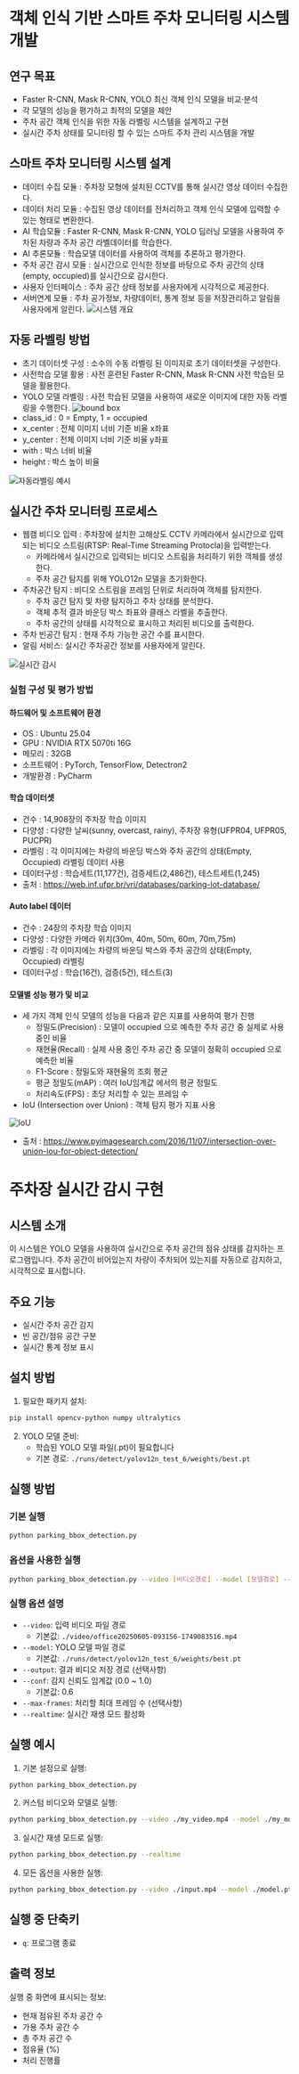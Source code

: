 # 객체 인식 기반 스마트 주차 모니터링 시스템 개발

## 연구 목표
   - Faster R-CNN, Mask R-CNN, YOLO 최신 객체 인식 모델을 비교·분석
   - 각 모델의 성능을 평가하고 최적의 모델을 제안
   - 주차 공간 객체 인식을 위한 자동 라벨링 시스템을 설계하고 구현
   - 실시간 주차 상태를 모니터링 할 수 있는 스마트 주차 관리 시스템을 개발


## 스마트 주차 모니터링 시스템 설계
   - 데이터 수집 모듈 : 주차장 모형에 설치된 CCTV를 통해 실시간 영상 데이터 수집한다. 
   - 데이터 처리 모듈 : 수집된 영상 데이터를 전처리하고 객체 인식 모델에 입력할 수 있는 형태로 변환한다.
   - AI 학습모듈 : Faster R-CNN, Mask R-CNN, YOLO 딥러닝 모델을 사용하여 주차된 차량과 주차 공간 라벨데이터를 학습한다.
   - AI 추론모듈 : 학습모델 데이터를 사용하여 객체를 추론하고 평가한다.
   - 주차 공간 감시 모듈 : 실시간으로 인식한 정보를 바탕으로 주차 공간의 상태(empty, occupied)를 실시간으로 감시한다.
   - 사용자 인터페이스 : 주차 공간 상태 정보를 사용자에게 시각적으로 제공한다.
   - 서버연계 모듈 : 주차 공가정보, 차량데이터, 통계 정보 등을 저장관리하고 알림을 사용자에게 알린다.
![시스템 개요](https://github.com/chohi22/Industrial-AI/blob/main/%EC%A7%80%EB%8A%A5%ED%99%94%20%EC%BA%A1%EC%8A%A4%ED%86%A4%20%ED%94%84%EB%A1%9C%EC%A0%9D%ED%8A%B8/%EA%B3%BC%EC%A0%9C/%EB%85%B8%EB%B0%94%ED%8C%8C%ED%82%B9/%EB%B3%B4%EA%B3%A0%EC%84%9C/%EC%8B%9C%EC%8A%A4%ED%85%9C%EA%B0%9C%EB%85%90%EB%8F%84.png)

## 자동 라벨링 방법
   - 초기 데이터셋 구성 : 소수의 수동 라벨링 된 이미지로 초기 데이터셋을 구성한다.
   - 사전학습 모델 활용 : 사전 훈련된 Faster R-CNN, Mask R-CNN 사전 학습된 모델을 활용한다.
   - YOLO 모델  라벨링 : 사전 학습된 모델을 사용하여 새로운 이미지에 대한 자동 라벨링을 수행한다.
![bound box](https://github.com/chohi22/Industrial-AI/blob/main/%EC%A7%80%EB%8A%A5%ED%99%94%20%EC%BA%A1%EC%8A%A4%ED%86%A4%20%ED%94%84%EB%A1%9C%EC%A0%9D%ED%8A%B8/%EA%B3%BC%EC%A0%9C/%EB%85%B8%EB%B0%94%ED%8C%8C%ED%82%B9/%EB%B3%B4%EA%B3%A0%EC%84%9C/boundbox.png)
   - class_id : 0 = Empty, 1 = occupied
   - x_center : 전체 이미지 너비 기준 비율 x좌표
   - y_center : 전체 이미지 너비 기준 비율 y좌표
   - with : 박스 너비 비율
   - height : 박스 높이 비율

![자동라벨링 예시](https://github.com/chohi22/Industrial-AI/blob/main/%EC%A7%80%EB%8A%A5%ED%99%94%20%EC%BA%A1%EC%8A%A4%ED%86%A4%20%ED%94%84%EB%A1%9C%EC%A0%9D%ED%8A%B8/%EA%B3%BC%EC%A0%9C/%EB%85%B8%EB%B0%94%ED%8C%8C%ED%82%B9/%EB%B3%B4%EA%B3%A0%EC%84%9C/autolabel_ex.png)


## 실시간 주차 모니터링 프로세스
   - 웹캠 비디오 입력 : 주차장에 설치한 고해상도 CCTV 카메라에서 실시간으로 입력되는 비디오 스트림(RTSP: Real-Time Streaming Protocla)을 입력받는다. 
      - 카메라에서 실시간으로 입력되는 비디오 스트림을 처리하기 위한 객체를 생성한다.
      - 주차 공간 탐지를 위해 YOLO12n 모델을 초기화한다.
   - 주차공간 탐지 : 비디오 스트림을 프레임 단위로 처리하여 객체를 탐지한다.
      - 주차 공간 탐지 및 차량 탐지하고 주차 상태를 분석한다.
      - 객체 추적 결과 바운딩 박스 좌표와 클래스 라벨을 추출한다.
      - 주차 공간의 상태를 시각적으로 표시하고 처리된 비디오를 출력한다.
   - 주차 빈공간 탐지 : 현재 주차 가능한 공간 수를 표시한다.
   - 알림 서비스: 실시간 주차공간 정보를 사용자에게 알린다.

![실시간 감시](https://github.com/chohi22/Industrial-AI/blob/main/%EC%A7%80%EB%8A%A5%ED%99%94%20%EC%BA%A1%EC%8A%A4%ED%86%A4%20%ED%94%84%EB%A1%9C%EC%A0%9D%ED%8A%B8/%EA%B3%BC%EC%A0%9C/%EB%85%B8%EB%B0%94%ED%8C%8C%ED%82%B9/%EB%B3%B4%EA%B3%A0%EC%84%9C/realtime_detect.png)


### 실험 구성 및 평가 방법 
#### 하드웨어 및 소프트웨어 환경
   - OS : Ubuntu 25.04
   - GPU : NVIDIA RTX 5070ti 16G
   - 메모리 : 32GB
   - 소프트웨어 : PyTorch, TensorFlow, Detectron2
   - 개발환경 : PyCharm

#### 학습 데이터셋
   - 건수 : 14,908장의 주차장 학습 이미지
   - 다양성 : 다양한 날씨(sunny, overcast, rainy), 주차장 유형(UFPR04, UFPR05, PUCPR)
   - 라벨링 : 각 이미지에는 차량의 바운딩 박스와 주차 공간의 상태(Empty, Occupied) 라벨링 데이터 사용
   - 데이터구성 : 학습세트(11,177건), 검증세트(2,486건), 테스트세트(1,245)
   - 출처 : https://web.inf.ufpr.br/vri/databases/parking-lot-database/

#### Auto label 데이터
   - 건수 : 24장의 주차장 학습 이미지
   - 다양성 : 다양한 카메라 위치(30m, 40m, 50m, 60m, 70m,75m) 
   - 라벨링 : 각 이미지에는 차량의 바운딩 박스와 주차 공간의 상태(Empty, Occupied) 라벨링
   - 데이터구성 : 학습(16건), 검증(5건), 테스트(3)


#### 모델별 성능 평가 및 비교
   - 세 가지 객체 인식 모델의 성능을 다음과 같은 지표를 사용하여 평가 진행
      - 정밀도(Precision) : 모델이 occupied 으로 예측한 주차 공간 중 실제로 사용중인 비율
      - 재현율(Recall) : 실제 사용 중인 주차 공간 중 모델이 정확히 occupied 으로 예측한 비율
      - F1-Score : 정밀도와 재현율의 조회 평균
      - 평균 정밀도(mAP) : 여러 IoU임계값 에서의 평균 정밀도
      - 처리속도(FPS) : 초당 처리할 수 있는 프레임 수
   - IoU (Intersection over Union) : 객체 탐지 평가 지표 사용
   
![IoU](https://github.com/chohi22/Industrial-AI/blob/main/%EC%A7%80%EB%8A%A5%ED%99%94%20%EC%BA%A1%EC%8A%A4%ED%86%A4%20%ED%94%84%EB%A1%9C%EC%A0%9D%ED%8A%B8/%EA%B3%BC%EC%A0%9C/%EB%85%B8%EB%B0%94%ED%8C%8C%ED%82%B9/%EB%B3%B4%EA%B3%A0%EC%84%9C/IoU.png)
   - 출처 : https://www.pyimagesearch.com/2016/11/07/intersection-over-union-iou-for-object-detection/



  


# 주차장 실시간 감시 구현

## 시스템 소개

이 시스템은 YOLO 모델을 사용하여 실시간으로 주차 공간의 점유 상태를 감지하는 프로그램입니다. 주차 공간이 비어있는지 차량이 주차되어 있는지를 자동으로 감지하고, 시각적으로 표시합니다.

## 주요 기능

- 실시간 주차 공간 감지
- 빈 공간/점유 공간 구분
- 실시간 통계 정보 표시


## 설치 방법

1. 필요한 패키지 설치:
```bash
pip install opencv-python numpy ultralytics
```

2. YOLO 모델 준비:
   - 학습된 YOLO 모델 파일(.pt)이 필요합니다
   - 기본 경로: `./runs/detect/yolov12n_test_6/weights/best.pt`

## 실행 방법

### 기본 실행
```bash
python parking_bbox_detection.py
```

### 옵션을 사용한 실행
```bash
python parking_bbox_detection.py --video [비디오경로] --model [모델경로] --output [출력경로] --conf [신뢰도] --realtime
```

### 실행 옵션 설명

- `--video`: 입력 비디오 파일 경로
  - 기본값: `./video/office20250605-093156-1749083516.mp4`
- `--model`: YOLO 모델 파일 경로
  - 기본값: `./runs/detect/yolov12n_test_6/weights/best.pt`
- `--output`: 결과 비디오 저장 경로 (선택사항)
- `--conf`: 감지 신뢰도 임계값 (0.0 ~ 1.0)
  - 기본값: 0.6
- `--max-frames`: 처리할 최대 프레임 수 (선택사항)
- `--realtime`: 실시간 재생 모드 활성화

## 실행 예시

1. 기본 설정으로 실행:
```bash
python parking_bbox_detection.py
```

2. 커스텀 비디오와 모델로 실행:
```bash
python parking_bbox_detection.py --video ./my_video.mp4 --model ./my_model.pt
```

3. 실시간 재생 모드로 실행:
```bash
python parking_bbox_detection.py --realtime
```

4. 모든 옵션을 사용한 실행:
```bash
python parking_bbox_detection.py --video ./input.mp4 --model ./model.pt --output ./result.mp4 --conf 0.5 --max-frames 1000 --realtime
```

## 실행 중 단축키

- `q`: 프로그램 종료


## 출력 정보

실행 중 화면에 표시되는 정보:
- 현재 점유된 주차 공간 수
- 가용 주차 공간 수
- 총 주차 공간 수
- 점유율 (%)
- 처리 진행률

